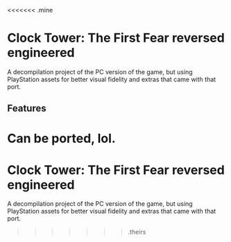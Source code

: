<<<<<<< .mine
# Clock Tower: The First Fear reversed engineered
A decompilation project of the PC version of the game, but using PlayStation assets for better visual fidelity and extras that came with that port.

## Features
Can be ported, lol.
=======
# Clock Tower: The First Fear reversed engineered
A decompilation project of the PC version of the game, but using PlayStation assets for better visual fidelity and extras that came with that port.



>>>>>>> .theirs

